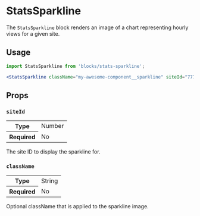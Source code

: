 # StatsSparkline

The `StatsSparkline` block renders an image of a chart representing hourly views for a given site.

## Usage

```jsx
import StatsSparkline from 'blocks/stats-sparkline';

<StatsSparkline className="my-awesome-component__sparkline" siteId="777" />
```

## Props

### `siteId`

<table>
	<tr><th>Type</th><td>Number</td></tr>
	<tr><th>Required</th><td>No</td></tr>
</table>

The site ID to display the sparkline for.

### `className`

<table>
	<tr><th>Type</th><td>String</td></tr>
	<tr><th>Required</th><td>No</td></tr>
</table>

Optional className that is applied to the sparkline image.
